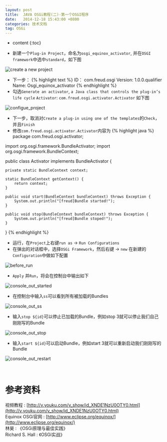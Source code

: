 ```yaml
---
layout: post
title:  JAVA OSGi教程(二)-第一个OSGI程序
date:   2014-12-18 15:43:00 +0800
categories: 技术文档
tag: OSGi
---
```


* content
{:toc}


- 新建一个`Plug-in Project`，命名为`osgi_equinox_activator`, 并在`OSGI framework`中选中`standard`，如下图                  

![create a new project](/images/blog/osgi/2_first_osgi/01_new_project.png)

- 下一步：
{% highlight text %}
ID： com.freud.osgi
Version: 1.0.0.qualifier
Name: Osgi_equinox_activator
{% endhighlight %}
- 勾选`Generate an activator`, `a Java class that controls the plug-in’s life cycle`
`Activator`: `com.freud.osgi.activator.Activator`
如下图

![configue_project](/images/blog/osgi/2_first_osgi/02_configue_project.png)

- 下一步，取消对`Create a plug-in using one of the templates`的`Check`，并且`Finish`
- 修改`com.freud.osgi.activator.Activator`内容为
{% highlight java %}
package com.freud.osgi.activator;

import org.osgi.framework.BundleActivator;
import org.osgi.framework.BundleContext;

public class Activator implements BundleActivator {

	private static BundleContext context;

	static BundleContext getContext() {
		return context;
	}

	public void start(BundleContext bundleContext) throws Exception {
		System.out.println("[freud]Bundle started!");
	}

	public void stop(BundleContext bundleContext) throws Exception {
		System.out.println("[freud]Bundle stoped!");
	}

}
{% endhighlight %}

- 运行，在`Project`上右键`run as` -> `Run Configurations`
- 在弹出的对话框中，选择`OSGi Framework`，然后右键 -> `new`
在新建的`Configuration`中做如下配置

![before_run](/images/blog/osgi/2_first_osgi/03_before_run.png)

- `Apply` 并`Run`，将会在控制台中输出如下

![console_out_started](/images/blog/osgi/2_first_osgi/04_console_out_started.png)

- 在控制台中输入`ss`可以看到所有被加载的Bundles

![console_out_ss](/images/blog/osgi/2_first_osgi/05_console_out_ss.png)

- 输入`stop ${id}`可以停止已加载的Bundle，例如stop 3就可以停止我们自己刚刚写的Bundle

![console_out_stop](/images/blog/osgi/2_first_osgi/06_console_out_stop.png)

- 输入`start ${id}`可以启动Bundle，例如start 3就可以重新启动我们刚刚写的Bundle

![console_out_restart](/images/blog/osgi/2_first_osgi/07_console_out_restart.png)

<br/>

参考资料
================================

视频教程 : [http://v.youku.com/v_show/id_XNDE1NzU0OTY0.html](http://v.youku.com/v_show/id_XNDE1NzU0OTY0.html)
<br/>
Equinox OSGi官网 : [http://www.eclipse.org/equinox/](http://www.eclipse.org/equinox/)
<br/>
林昊 : 《OSGi原理与最佳实践》
<br/>
Richard S. Hall : 《OSGi实战》